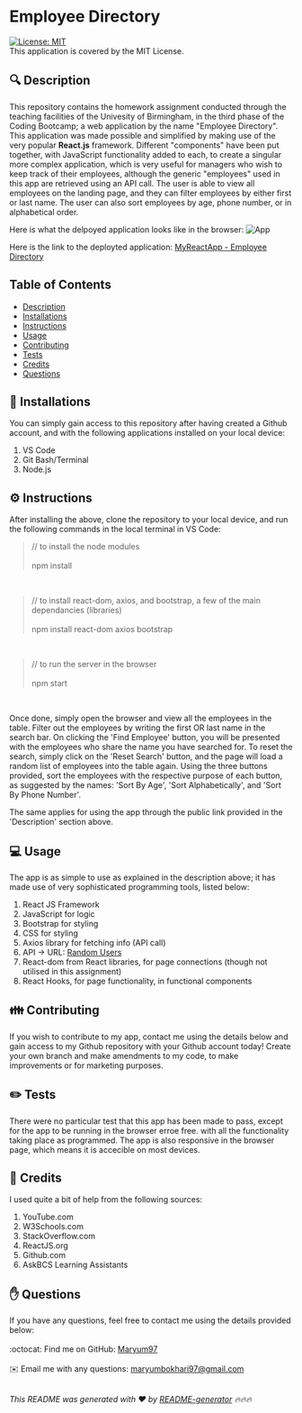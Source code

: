 <h1 style="align: center;">Employee Directory</h1>

[![License: MIT](https://img.shields.io/badge/License-MIT-yellow.svg)](https://opensource.org/licenses/MIT)
<br />
This application is covered by the MIT License.

## 🔍 Description
This repository contains the homework assignment conducted through the teaching facilities of the Univesity of Birmingham, in the third phase of the Coding Bootcamp; a web application by the name "Employee Directory". This application was made possible and simplified by making use of the very popular <b>React.js</b> framework. Different "components" have been put together, with JavaScript functionality added to each, to create a singular more complex application, which is very useful for managers who wish to keep track of their employees, although the generic "employees" used in this app are retrieved using an API call. The user is able to view all employees on the landing page, and they can filter employees by either first or last name. The user can also sort employees by age, phone number, or in alphabetical order.

Here is what the delpoyed application looks like in the browser:
![App](https://user-images.githubusercontent.com/73832871/117571776-d85ebd00-b0c7-11eb-8f04-bf826b0ce832.png)
<br>

Here is the link to the deployted application:
<a href="https://maryum97.github.io/Employee-Directory-2021/">MyReactApp - Employee Directory</a>

## Table of Contents
- [Description](#description)
- [Installations](#installations)
- [Instructions](#instructions)
- [Usage](#usage)
- [Contributing](#contributing)
- [Tests](#tests)
- [Credits](#credits)
- [Questions](#questions)

## 💾 Installations
You can simply gain access to this repository after having created a Github account, and with the following applications installed on your local device:

1. VS Code
2. Git Bash/Terminal
3. Node.js

## ⚙️ Instructions
After installing the above, clone the repository to your local device, and run the following commands in the local terminal in VS Code:

> // to install the node modules
<br></br>
> npm install

<br>

> // to install react-dom, axios, and bootstrap, a few of the main dependancies (libraries)
<br></br>
> npm install react-dom axios bootstrap

<br>

> // to run the server in the browser 
<br></br>
> npm start

<br>

Once done, simply open the browser and view all the employees in the table. Filter out the employees by writing the first OR last name in the search bar. On clicking the 'Find Employee' button, you will be presented with the employees who share the name you have searched for. To reset the search, simply click on the 'Reset Search' button, and the page will load a random list of employees into the table again. Using the three buttons provided, sort the employees with the respective purpose of each button, as suggested by the names: 'Sort By Age', 'Sort Alphabetically', and 'Sort By Phone Number'.

The same applies for using the app through the public link provided in the 'Description' section above.

## 💻 Usage
The app is as simple to use as explained in the description above; it has made use of very sophisticated programming tools, listed below:

1. React JS Framework
2. JavaScript for logic
3. Bootstrap for styling
4. CSS for styling
5. Axios library for fetching info (API call)
6. API -> URL: <a href="https://randomuser.me/api/?">Random Users</a>
7. React-dom from React libraries, for page connections (though not utilised in this assignment)
8. React Hooks, for page functionality, in functional components

## 👪 Contributing
If you wish to contribute to my app, contact me using the details below and gain access to my Github repository with your Github account today! Create your own branch and make amendments to my code, to make improvements or for marketing purposes.

## ✏️ Tests
There were no particular test that this app has been made to pass, except for the app to be running in the browser erroe free. with all the functionality taking place as programmed. The app is also responsive in the browser page, which means it is accecible on most devices.

## 💐 Credits
I used quite a bit of help from the following sources:
1. YouTube.com
2. W3Schools.com
3. StackOverflow.com
4. ReactJS.org
5. Github.com
6. AskBCS Learning Assistants

## ✋ Questions
If you have any questions, feel free to contact me using the details provided below:<br />
<br />
:octocat: Find me on GitHub: [Maryum97](https://github.com/Maryum97)<br />
<br />
✉️ Email me with any questions: maryumbokhari97@gmail.com<br /><br />

_This README was generated with ❤️ by [README-generator](https://github.com/jpd61/README-generator) 🔥🔥🔥_